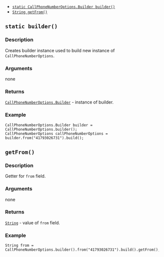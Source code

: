 * [`static CallPhoneNumberOptions.Builder builder()`](#builder)
* [`String getFrom()`](#getFrom)

<a name="builder"></a>
## `static builder()`

### Description
Creates builder instance used to build new instance of `CallPhoneNumberOptions`.

### Arguments
none

### Returns
[`CallPhoneNumberOptions.Builder`](./CallPhoneNumberOptions.md) - instance of builder.

### Example
```
CallPhoneNumberOptions.Builder builder = CallPhoneNumberOptions.builder();
CallPhoneNumberOptions callPhoneNumberOptions = builder.from("41793026731").build();
```

<a name="getFrom"></a>
## `getFrom()`

### Description
Getter for `from` field.

### Arguments
none

### Returns
[`String`](https://developer.android.com/reference/java/lang/String) - value of `from` field.

### Example
```
String from = CallPhoneNumberOptions.builder().from("41793026731").build().getFrom();
```